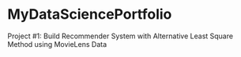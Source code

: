 # MyDataSciencePortfolio
Project #1: Build Recommender System with Alternative Least Square Method using MovieLens Data 

